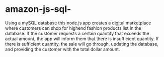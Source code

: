 # amazon-js-sql-


Using a mySQL database this node.js app creates a digital marketplace where customers can shop for highend fashion products list in the database. If the customer requests a certain quantity that exceeds the actual amount, the app will inform them that there is insufficient quantity. If there is sufficient quantity, the sale will go through, updating the database, and providing the customer with the total dollar amount.

[](readmeGif1.gif)

[](readmeGif2.gif)

[](readmeGif3.gif)

[](readmeGif4.gif)

